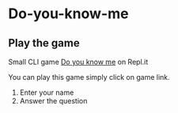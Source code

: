 # Do-you-know-me

## Play the game

Small CLI game [Do you know me](https://replit.com/@Amar9/ex14-game#index.js) on Repl.it

You can play this game simply click on game link.
1. Enter your name
2. Answer the question